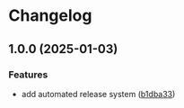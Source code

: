 # Changelog

## 1.0.0 (2025-01-03)


### Features

* add automated release system ([b1dba33](https://github.com/ctwhome/ctw-kit/commit/b1dba33b1689f46b0afab7be3034fb0978476314))
